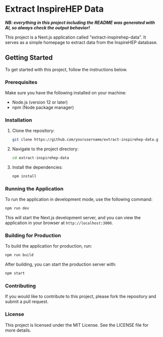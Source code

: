 # Extract InspireHEP Data

**_NB: everything in this project including the README was generated with AI, so always check the output behavior!_**

This project is a Next.js application called "extract-inspirehep-data". It serves as a simple homepage to extract data from the InspireHEP database.

## Getting Started

To get started with this project, follow the instructions below.

### Prerequisites

Make sure you have the following installed on your machine:

- Node.js (version 12 or later)
- npm (Node package manager)

### Installation

1. Clone the repository:

   ```bash
   git clone https://github.com/yourusername/extract-inspirehep-data.git
   ```

2. Navigate to the project directory:

   ```bash
   cd extract-inspirehep-data
   ```

3. Install the dependencies:

   ```bash
   npm install
   ```

### Running the Application

To run the application in development mode, use the following command:

```bash
npm run dev
```

This will start the Next.js development server, and you can view the application in your browser at `http://localhost:3000`.

### Building for Production

To build the application for production, run:

```bash
npm run build
```

After building, you can start the production server with:

```bash
npm start
```

### Contributing

If you would like to contribute to this project, please fork the repository and submit a pull request.

### License

This project is licensed under the MIT License. See the LICENSE file for more details.
